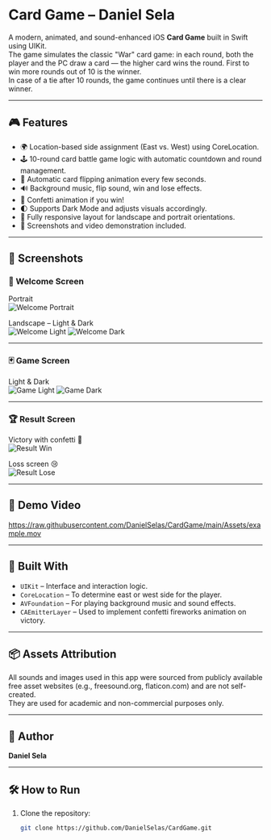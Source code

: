 # Card Game – Daniel Sela

A modern, animated, and sound-enhanced iOS **Card Game** built in Swift using UIKit.  
The game simulates the classic "War" card game: in each round, both the player and the PC draw a card — the higher card wins the round. First to win more rounds out of 10 is the winner.  
In case of a tie after 10 rounds, the game continues until there is a clear winner.

---

## 🎮 Features

- 🌍 Location-based side assignment (East vs. West) using CoreLocation.
- 🕹️ 10-round card battle game logic with automatic countdown and round management.
- 🔁 Automatic card flipping animation every few seconds.
- 🔊 Background music, flip sound, win and lose effects.
- 🎉 Confetti animation if you win!
- 🌓 Supports Dark Mode and adjusts visuals accordingly.
- 📱 Fully responsive layout for landscape and portrait orientations.
- 📸 Screenshots and video demonstration included.

---

## 📱 Screenshots

### 🧭 Welcome Screen
Portrait  
![Welcome Portrait](https://raw.githubusercontent.com/DanielSelas/CardGame/main/Assets/1.png)

Landscape – Light & Dark  
![Welcome Light](https://raw.githubusercontent.com/DanielSelas/CardGame/main/Assets/2.png)
![Welcome Dark](https://raw.githubusercontent.com/DanielSelas/CardGame/main/Assets/3.png)

---

### 🃏 Game Screen  
Light & Dark  
![Game Light](https://raw.githubusercontent.com/DanielSelas/CardGame/main/Assets/4.png)
![Game Dark](https://raw.githubusercontent.com/DanielSelas/CardGame/main/Assets/5.png)

---

### 🏆 Result Screen  
Victory with confetti 🎉  
![Result Win](https://raw.githubusercontent.com/DanielSelas/CardGame/main/Assets/6.png)

Loss screen 😢  
![Result Lose](https://raw.githubusercontent.com/DanielSelas/CardGame/main/Assets/7.png)

---

## 🎥 Demo Video

https://raw.githubusercontent.com/DanielSelas/CardGame/main/Assets/example.mov

---

## 🧱 Built With

- `UIKit` – Interface and interaction logic.
- `CoreLocation` – To determine east or west side for the player.
- `AVFoundation` – For playing background music and sound effects.
- `CAEmitterLayer` – Used to implement confetti fireworks animation on victory.

---

## 📦 Assets Attribution

All sounds and images used in this app were sourced from publicly available free asset websites (e.g., freesound.org, flaticon.com) and are not self-created.  
They are used for academic and non-commercial purposes only.

---

## 👤 Author

**Daniel Sela**

---

## 🛠️ How to Run

1. Clone the repository:
   ```bash
   git clone https://github.com/DanielSelas/CardGame.git
